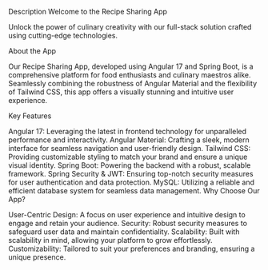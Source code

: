 Description
Welcome to the Recipe Sharing App

Unlock the power of culinary creativity with our full-stack solution crafted using cutting-edge technologies.

About the App

Our Recipe Sharing App, developed using Angular 17 and Spring Boot, is a comprehensive platform for food enthusiasts and culinary maestros alike. Seamlessly combining the robustness of Angular Material and the flexibility of Tailwind CSS, this app offers a visually stunning and intuitive user experience.

Key Features

Angular 17: Leveraging the latest in frontend technology for unparalleled performance and interactivity.
Angular Material: Crafting a sleek, modern interface for seamless navigation and user-friendly design.
Tailwind CSS: Providing customizable styling to match your brand and ensure a unique visual identity.
Spring Boot: Powering the backend with a robust, scalable framework.
Spring Security & JWT: Ensuring top-notch security measures for user authentication and data protection.
MySQL: Utilizing a reliable and efficient database system for seamless data management.
Why Choose Our App?

User-Centric Design: A focus on user experience and intuitive design to engage and retain your audience.
Security: Robust security measures to safeguard user data and maintain confidentiality.
Scalability: Built with scalability in mind, allowing your platform to grow effortlessly.
Customizability: Tailored to suit your preferences and branding, ensuring a unique presence.
